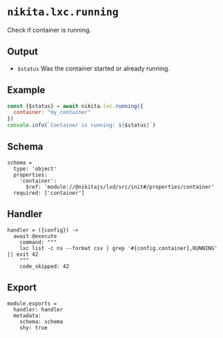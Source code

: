 
# `nikita.lxc.running`

Check if container is running.

## Output

* `$status`
  Was the container started or already running.

## Example

```js
const {$status} = await nikita.lxc.running({
  container: "my_container"
})
console.info(`Container is running: ${$status}`)
```

## Schema

    schema =
      type: 'object'
      properties:
        'container':
          $ref: 'module://@nikitajs/lxd/src/init#/properties/container'
      required: ['container']

## Handler

    handler = ({config}) ->
      await @execute
        command: """
        lxc list -c ns --format csv | grep '#{config.container},RUNNING' || exit 42
        """
        code_skipped: 42

## Export

    module.exports =
      handler: handler
      metadata:
        schema: schema
        shy: true
